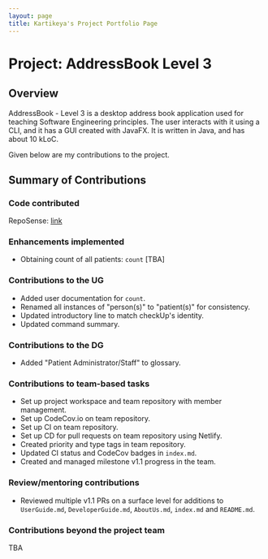 ```yaml
---
layout: page
title: Kartikeya's Project Portfolio Page
---
```


# Project: AddressBook Level 3

## Overview

AddressBook - Level 3 is a desktop address book application used for teaching Software Engineering principles. The user interacts with it using a CLI, and it has a GUI created with JavaFX. It is written in Java, and has about 10 kLoC.

Given below are my contributions to the project.

## Summary of Contributions

### Code contributed
RepoSense: [link](https://nus-cs2103-ay2223s1.github.io/tp-dashboard/?search=kxrt&breakdown=true)

### Enhancements implemented

- Obtaining count of all patients: `count` [TBA]

### Contributions to the UG

- Added user documentation for `count`.
- Renamed all instances of "person(s)" to "patient(s)" for consistency.
- Updated introductory line to match checkUp's identity.
- Updated command summary.

### Contributions to the DG

- Added "Patient Administrator/Staff" to glossary.

### Contributions to team-based tasks

- Set up project workspace and team repository with member management.
- Set up CodeCov.io on team repository.
- Set up CI on team repository.
- Set up CD for pull requests on team repository using Netlify.
- Created priority and type tags in team repository.
- Updated CI status and CodeCov badges in `index.md`.
- Created and managed milestone v1.1 progress in the team.

### Review/mentoring contributions

- Reviewed multiple v1.1 PRs on a surface level for additions to `UserGuide.md`, `DeveloperGuide.md`, `AboutUs.md`, `index.md` and `README.md`.

### Contributions beyond the project team
TBA
